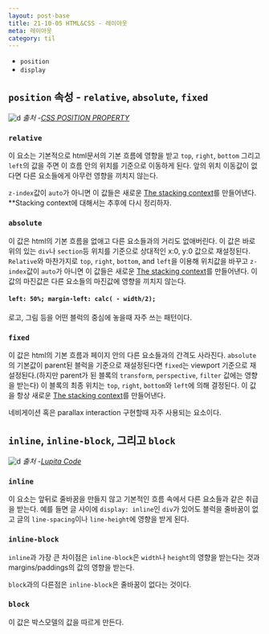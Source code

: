```yaml
---
layout: post-base
title: 21-10-05 HTML&CSS - 레이아웃
meta: 레이아웃
category: til
---
```

* `position`
* `display`

## `position` 속성 - `relative`, `absolute`, `fixed`
![d]({{site.baseurl}}/img/21-10-05-position.png)
_출처 -[CSS POSITION PROPERTY](https://medium.com/baakademi/css-position-property-69d0596baf3c)_
### `relative`
이 요소는 기본적으로 html문서의 기본 흐름에 영향을 받고 `top`, `right`, `bottom` 그리고 `left`의 값을 주면 이 흐름 안의 위치를 기준으로 이동하게 된다. 앞의 위치 이동값이 없다면 다른 요소들에게 아무런 영향을 끼치지 않는다.

`z-index`값이 `auto`가 아니면 이 값들은 새로운 [The stacking context](https://developer.mozilla.org/en-US/docs/Web/CSS/CSS_Positioning/Understanding_z_index/The_stacking_context)를 만들어낸다. **Stacking context에 대해서는 추후에 다시 정리하자.

### `absolute`
이 값은 html의 기본 흐름을 없애고 다른 요소들과의 거리도 없애버린다. 이 값은 바로 위의 있는 `div`나 `section`등 위치를 기준으로 상대적인 x:0, y:0 값으로 재설정된다. `Relative`와 마찬가지로 `top`, `right`, `bottom`, and `left`을 이용해 위치값을 바꾸고 `z-index`값이 `auto`가 아니면 이 값들은 새로운 [The stacking context](https://developer.mozilla.org/en-US/docs/Web/CSS/CSS_Positioning/Understanding_z_index/The_stacking_context)를 만들어낸다. 이 값의 마진값은 다른 요소들의 마진값에 영향을 끼치지 않는다.

#### `left: 50%; margin-left: calc( - width/2);`
로고, 그림 등을 어떤 블럭의 중심에 놓을때 자주 쓰는 패턴이다.

### `fixed`
이 값은 html의 기본 흐름과 페이지 안의 다른 요소들과의 간격도 사라진다. `absolute`의 기본값이 parent된 블럭을 기준으로 재설정된다면 `fixed`는 viewport 기준으로 재설정된다.(하지만 parent가 된 블록의 `transform`, `perspective`, `filter` 값에는 영향을 받는다)  이 블록의 최종 위치는 `top`, `right`, `bottom`와 `left`에 의해 결정된다. 이 값을 항상 새로운 [The stacking context](https://developer.mozilla.org/en-US/docs/Web/CSS/CSS_Positioning/Understanding_z_index/The_stacking_context)를 만들어낸다.

네비게이션 혹은 parallax interaction 구현할때 자주 사용되는 요소이다.

## `inline`, `inline-block`, 그리고 `block`
![d]({{site.baseurl}}/img/21-10-05-display.jpg)
_출처 -[Lupita Code](https://dev.to/lupitacode/la-propiedad-display-en-css-1b6a)_
### `inline`
이 요소는 앞뒤로 줄바꿈을 만들지 않고 기본적인 흐름 속에서 다른 요소들과 같은 취급을 받는다. 예를 들면 글 사이에 `display: inline`인 `div`가 있어도 블럭을 줄바꿈이 없고 글의 `line-spacing`이나 `line-height`에 영향을 받게 된다.

### `inline-block`
`inline`과 가장 큰 차이점은 `inline-block`은 `width`나 `height`의 영향을 받는다는 것과 margins/paddings의 값의 영향을 받는다.

`block`과의 다른점은 `inline-block`은 줄바꿈이 없다는 것이다. 

### `block`
이 값은 박스모델의 값을 따르게 만든다. 
